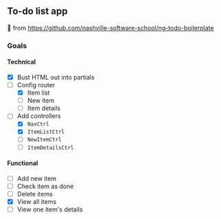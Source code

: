## To-do list app

:fork_and_knife: from <https://github.com/nashville-software-school/ng-todo-boilerplate>

### Goals

#### Technical

- [x] Bust HTML out into partials
- [ ] Config router
    - [x] Item list
    - [ ] New item
    - [ ] Item details
- [ ] Add controllers
    - [x] `NavCtrl`
    - [x] `ItemListCtrl`
    - [ ] `NewItemCtrl`
    - [ ] `ItemDetailsCtrl`

#### Functional

- [ ] Add new item
- [ ] Check item as done
- [ ] Delete items
- [x] View all items
- [ ] View one item's details